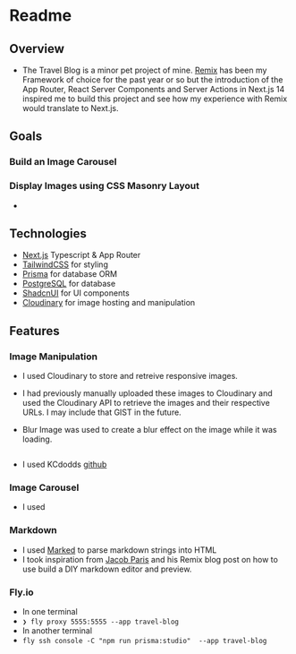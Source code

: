 # Readme

## Overview

- The Travel Blog is a minor pet project of mine. [Remix](https://remix.run/) has been my Framework of choice for the past year or so but the introduction of the App Router, React Server Components and Server Actions in Next.js 14 inspired me to build this project and see how my experience with Remix would translate to Next.js.

## Goals

### Build an Image Carousel

### Display Images using CSS Masonry Layout

-

## Technologies

- [Next.js](https://nextjs.org/) Typescript & App Router
- [TailwindCSS](https://tailwindcss.com/) for styling
- [Prisma](https://www.prisma.io/) for database ORM
- [PostgreSQL](https://www.postgresql.org/) for database
- [ShadcnUI](https://ui.shadcn.com/) for UI components
- [Cloudinary](https://cloudinary.com/) for image hosting and manipulation

## Features

### Image Manipulation

- I used Cloudinary to store and retreive responsive images.
- I had previously manually uploaded these images to Cloudinary and used the Cloudinary API to retrieve the images and their respective URLs. I may include that GIST in the future.
- Blur Image was used to create a blur effect on the image while it was loading.

  ```blurDataURL='data:image/png;base64,iVBORw0KGgoAAAANSUhEUgAAAAEAAAABCAYAAAAfFcSJAAAADUlEQVR42mNk+P+/HgAFhAJ/wlseKgAAAABJRU5ErkJggg=='

  ```
- I used KCdodds [github](https://github.com/kentcdodds/kentcdodds.com/blob/c5e26ec85b90a135730db7468b70f592b4cbb6dc/content/blog/building-an-awesome-image-loading-experience.mdx#L256)

### Image Carousel

- I used

### Markdown

- I used [Marked](https://marked.js.org/) to parse markdown strings into HTML
- I took inspiration from [Jacob Paris](https://www.jacobparis.com/content/remix-markdown-preview) and his Remix blog post on how to use build a DIY markdown editor and preview.


### Fly.io
- In one terminal
- ```❯ fly proxy 5555:5555 --app travel-blog```
- In another terminal
- ```fly ssh console -C "npm run prisma:studio"  --app travel-blog```